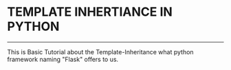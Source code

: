 # TEMPLATE INHERTIANCE IN PYTHON
- - -


This is Basic Tutorial about the Template-Inheritance what python framework naming "Flask" offers to us.



